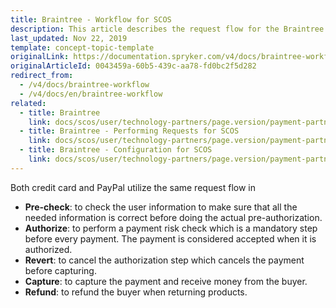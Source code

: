 ```yaml
---
title: Braintree - Workflow for SCOS
description: This article describes the request flow for the Braintree module in the Spryker Commerce OS.
last_updated: Nov 22, 2019
template: concept-topic-template
originalLink: https://documentation.spryker.com/v4/docs/braintree-workflow
originalArticleId: 0043459a-60b5-439c-aa78-fd0bc2f5d282
redirect_from:
  - /v4/docs/braintree-workflow
  - /v4/docs/en/braintree-workflow
related:
  - title: Braintree
    link: docs/scos/user/technology-partners/page.version/payment-partners/braintree/braintree.html
  - title: Braintree - Performing Requests for SCOS
    link: docs/scos/user/technology-partners/page.version/payment-partners/braintree/braintree-technical-details-and-howtos/braintree-performing-requests.html
  - title: Braintree - Configuration for SCOS
    link: docs/scos/user/technology-partners/page.version/payment-partners/braintree/braintree-installation-and-configuration.html
---
```


Both credit card and PayPal utilize the same request flow in

* <b>Pre-check</b>: to check the user information to make sure that all the needed information is correct before doing the actual pre-authorization.
* <b>Authorize</b>: to perform a payment risk check which is a mandatory step before every payment. The payment is considered accepted when it is authorized.
* <b>Revert</b>: to cancel the authorization step which cancels the payment before capturing.
* <b>Capture</b>: to capture the payment and receive money from the buyer.
* <b>Refund</b>: to refund the buyer when returning products.

